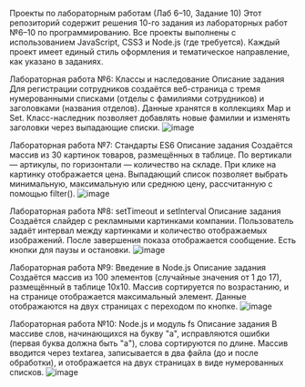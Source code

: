 Проекты по лабораторным работам (Лаб 6–10, Задание 10)
Этот репозиторий содержит решения 10-го задания из лабораторных работ №6–10 по программированию. Все проекты выполнены с использованием JavaScript, CSS3 и Node.js (где требуется). Каждый проект имеет единый стиль оформления и тематическое направление, как указано в заданиях.

Лабораторная работа №6: Классы и наследование
Описание задания
Для регистрации сотрудников создаётся веб-страница с тремя нумерованными списками (отделы с фамилиями сотрудников) и заголовками (названия отделов). Данные хранятся в коллекциях Map и Set. Класс-наследник позволяет добавлять новые фамилии и изменять заголовки через выпадающие списки.
![image](https://github.com/user-attachments/assets/d77891ae-3d7f-43d0-aa8c-ae430ada2165)


Лабораторная работа №7: Стандарты ES6
Описание задания
Создаётся массив из 30 картинок товаров, размещённых в таблице. По вертикали — артикулы, по горизонтали — количество на складе. При клике на картинку отображается цена. Выпадающий список позволяет выбрать минимальную, максимальную или среднюю цену, рассчитанную с помощью filter().
![image](https://github.com/user-attachments/assets/08108504-243b-4b68-87a5-8a5a5e2edab0)


Лабораторная работа №8: setTimeout и setInterval
Описание задания
Создаётся слайдер с рекламными картинками компании. Пользователь задаёт интервал между картинками и количество отображаемых изображений. После завершения показа отображается сообщение. Есть кнопки для паузы и остановки.
![image](https://github.com/user-attachments/assets/803cfce6-6f9e-488f-ae6c-f25ae805f543)


Лабораторная работа №9: Введение в Node.js
Описание задания
Создаётся массив из 100 элементов (случайные значения от 1 до 17), размещённый в таблице 10x10. Массив сортируется по возрастанию, и на странице отображается максимальный элемент. Данные отображаются на двух страницах с переходом по кнопке.
![image](https://github.com/user-attachments/assets/a658adc9-b9bc-48ea-a64b-4a6983912097)


Лабораторная работа №10: Node.js и модуль fs
Описание задания
В массиве слов, начинающихся на букву "а", исправляются ошибки (первая буква должна быть "а"), слова сортируются по длине. Массив вводится через textarea, записывается в два файла (до и после обработки), и отображается на двух страницах в виде нумерованных списков.
![image](https://github.com/user-attachments/assets/7727af5a-d98d-466e-979a-83de3e43e736)

